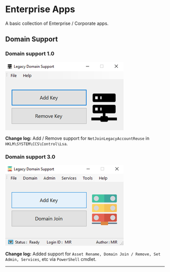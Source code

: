 # Enterprise Apps
A basic collection of Enterprise / Corporate apps.

## Domain Support

### Domain support 1.0

<img src="images/domain support/domain_support_1.0.png">

**Change log:** Add / Remove support for `NetJoinLegacyAccountReuse` in `HKLM\SYSTEM\CCS\Control\Lsa`.

### Domain support 3.0

<img src="images/domain support/domain_support_3.0.png">

**Change log:** Added support for `Asset Rename, Domain Join / Remove, Set Admin, Services`, etc via `PowerShell` cmdlet.

---

